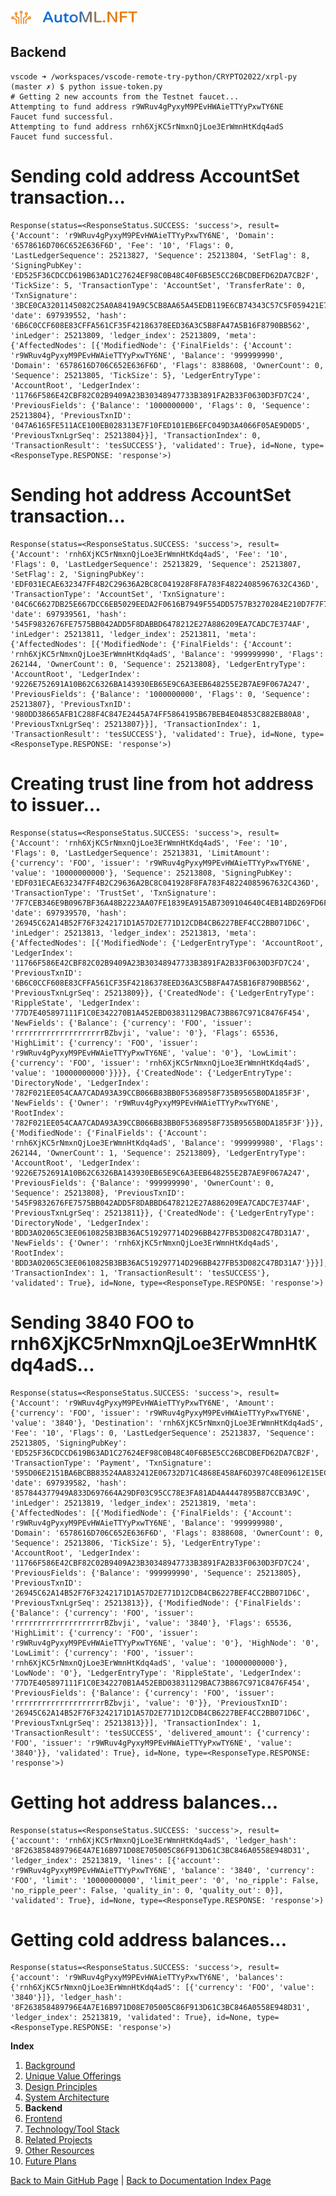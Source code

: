 ![AutoMLNFT Logo](./img/logo.png) 

## Backend 

    vscode ➜ /workspaces/vscode-remote-try-python/CRYPTO2022/xrpl-py (master ✗) $ python issue-token.py
    # Getting 2 new accounts from the Testnet faucet...
    Attempting to fund address r9WRuv4gPyxyM9PEvHWAieTTYyPxwTY6NE
    Faucet fund successful.
    Attempting to fund address rnh6XjKC5rNmxnQjLoe3ErWmnHtKdq4adS
    Faucet fund successful.

 

# Sending cold address AccountSet transaction...
    Response(status=<ResponseStatus.SUCCESS: 'success'>, result={'Account': 'r9WRuv4gPyxyM9PEvHWAieTTYyPxwTY6NE', 'Domain': '6578616D706C652E636F6D', 'Fee': '10', 'Flags': 0, 'LastLedgerSequence': 25213827, 'Sequence': 25213804, 'SetFlag': 8, 'SigningPubKey': 'ED525F36CDCCD619B63AD1C27624EF98C0B48C40F6B5E5CC26BCDBEFD62DA7CB2F', 'TickSize': 5, 'TransactionType': 'AccountSet', 'TransferRate': 0, 'TxnSignature': '3BCE0CA3201145082C25A0A8419A9C5CB8AA65A45EDB119E6CB74343C57C5F059421E7B71B110D278FFCF0C5C4D8D7EEDD7C5270E4BD50A1DDB81450F8DFA30A', 'date': 697939552, 'hash': '6B6C0CCF608E83CFFA561CF35F42186378EED36A3C5B8FA47A5B16F8790BB562', 'inLedger': 25213809, 'ledger_index': 25213809, 'meta': {'AffectedNodes': [{'ModifiedNode': {'FinalFields': {'Account': 'r9WRuv4gPyxyM9PEvHWAieTTYyPxwTY6NE', 'Balance': '999999990', 'Domain': '6578616D706C652E636F6D', 'Flags': 8388608, 'OwnerCount': 0, 'Sequence': 25213805, 'TickSize': 5}, 'LedgerEntryType': 'AccountRoot', 'LedgerIndex': '11766F586E42CBF82C02B9409A23B30348947733B3891FA2B33F0630D3FD7C24', 'PreviousFields': {'Balance': '1000000000', 'Flags': 0, 'Sequence': 25213804}, 'PreviousTxnID': '047A6165FE511ACE100EB028313E7F10FED101EB6EFC049D3A4066F05AE9D0D5', 'PreviousTxnLgrSeq': 25213804}}], 'TransactionIndex': 0, 'TransactionResult': 'tesSUCCESS'}, 'validated': True}, id=None, type=<ResponseType.RESPONSE: 'response'>)

 

# Sending hot address AccountSet transaction...
    Response(status=<ResponseStatus.SUCCESS: 'success'>, result={'Account': 'rnh6XjKC5rNmxnQjLoe3ErWmnHtKdq4adS', 'Fee': '10', 'Flags': 0, 'LastLedgerSequence': 25213829, 'Sequence': 25213807, 'SetFlag': 2, 'SigningPubKey': 'EDF031ECAE632347FF4B2C29636A2BC8C041928F8FA783F48224085967632C436D', 'TransactionType': 'AccountSet', 'TxnSignature': '04C6C6627DB25E667DCC6EB5029EEDA2F0616B7949F554DD5757B3270284E210D7F7F70B2890795099F62697C046C972208BCECDE333A1F625F4AA5DB453250D', 'date': 697939561, 'hash': '545F9832676FE7575BB042ADD5F8DABBD6478212E27A886209EA7CADC7E374AF', 'inLedger': 25213811, 'ledger_index': 25213811, 'meta': {'AffectedNodes': [{'ModifiedNode': {'FinalFields': {'Account': 'rnh6XjKC5rNmxnQjLoe3ErWmnHtKdq4adS', 'Balance': '999999990', 'Flags': 262144, 'OwnerCount': 0, 'Sequence': 25213808}, 'LedgerEntryType': 'AccountRoot', 'LedgerIndex': '9226E752691A10B62C6326BA143930EB65E9C6A3EEB648255E2B7AE9F067A247', 'PreviousFields': {'Balance': '1000000000', 'Flags': 0, 'Sequence': 25213807}, 'PreviousTxnID': '980DD38665AFB1C288F4C847E2445A74FF5864195B67BEB4E04853C882EB80A8', 'PreviousTxnLgrSeq': 25213807}}], 'TransactionIndex': 1, 'TransactionResult': 'tesSUCCESS'}, 'validated': True}, id=None, type=<ResponseType.RESPONSE: 'response'>)

 

# Creating trust line from hot address to issuer...
    Response(status=<ResponseStatus.SUCCESS: 'success'>, result={'Account': 'rnh6XjKC5rNmxnQjLoe3ErWmnHtKdq4adS', 'Fee': '10', 'Flags': 0, 'LastLedgerSequence': 25213831, 'LimitAmount': {'currency': 'FOO', 'issuer': 'r9WRuv4gPyxyM9PEvHWAieTTYyPxwTY6NE', 'value': '10000000000'}, 'Sequence': 25213808, 'SigningPubKey': 'EDF031ECAE632347FF4B2C29636A2BC8C041928F8FA783F48224085967632C436D', 'TransactionType': 'TrustSet', 'TxnSignature': '7F7CEB346E9B0967BF36A48B2223AA07FE1839EA915AB7309104640C4EB14BD269FD6F889E0CCD660933A887E1E2DEE6C19D7ABF809DA05B1639B878F46DEA0D', 'date': 697939570, 'hash': '26945C62A14B52F76F3242171D1A57D2E771D12CDB4CB6227BEF4CC2BB071D6C', 'inLedger': 25213813, 'ledger_index': 25213813, 'meta': {'AffectedNodes': [{'ModifiedNode': {'LedgerEntryType': 'AccountRoot', 'LedgerIndex': '11766F586E42CBF82C02B9409A23B30348947733B3891FA2B33F0630D3FD7C24', 'PreviousTxnID': '6B6C0CCF608E83CFFA561CF35F42186378EED36A3C5B8FA47A5B16F8790BB562', 'PreviousTxnLgrSeq': 25213809}}, {'CreatedNode': {'LedgerEntryType': 'RippleState', 'LedgerIndex': '77D7E405897111F1C0E342270B1A452EBD03831129BAC73B867C971C8476F454', 'NewFields': {'Balance': {'currency': 'FOO', 'issuer': 'rrrrrrrrrrrrrrrrrrrrBZbvji', 'value': '0'}, 'Flags': 65536, 'HighLimit': {'currency': 'FOO', 'issuer': 'r9WRuv4gPyxyM9PEvHWAieTTYyPxwTY6NE', 'value': '0'}, 'LowLimit': {'currency': 'FOO', 'issuer': 'rnh6XjKC5rNmxnQjLoe3ErWmnHtKdq4adS', 'value': '10000000000'}}}}, {'CreatedNode': {'LedgerEntryType': 'DirectoryNode', 'LedgerIndex': '782F021EE054CAA7CADA93A39CCB066B83BB0F5368958F735B9565B0DA185F3F', 'NewFields': {'Owner': 'r9WRuv4gPyxyM9PEvHWAieTTYyPxwTY6NE', 'RootIndex': '782F021EE054CAA7CADA93A39CCB066B83BB0F5368958F735B9565B0DA185F3F'}}}, {'ModifiedNode': {'FinalFields': {'Account': 'rnh6XjKC5rNmxnQjLoe3ErWmnHtKdq4adS', 'Balance': '999999980', 'Flags': 262144, 'OwnerCount': 1, 'Sequence': 25213809}, 'LedgerEntryType': 'AccountRoot', 'LedgerIndex': '9226E752691A10B62C6326BA143930EB65E9C6A3EEB648255E2B7AE9F067A247', 'PreviousFields': {'Balance': '999999990', 'OwnerCount': 0, 'Sequence': 25213808}, 'PreviousTxnID': '545F9832676FE7575BB042ADD5F8DABBD6478212E27A886209EA7CADC7E374AF', 'PreviousTxnLgrSeq': 25213811}}, {'CreatedNode': {'LedgerEntryType': 'DirectoryNode', 'LedgerIndex': 'BDD3A02065C3EE0610825B3BB36AC519297714D296BB427FB53D082C47BD31A7', 'NewFields': {'Owner': 'rnh6XjKC5rNmxnQjLoe3ErWmnHtKdq4adS', 'RootIndex': 'BDD3A02065C3EE0610825B3BB36AC519297714D296BB427FB53D082C47BD31A7'}}}], 'TransactionIndex': 1, 'TransactionResult': 'tesSUCCESS'}, 'validated': True}, id=None, type=<ResponseType.RESPONSE: 'response'>)

 

# Sending 3840 FOO to rnh6XjKC5rNmxnQjLoe3ErWmnHtKdq4adS...
    Response(status=<ResponseStatus.SUCCESS: 'success'>, result={'Account': 'r9WRuv4gPyxyM9PEvHWAieTTYyPxwTY6NE', 'Amount': {'currency': 'FOO', 'issuer': 'r9WRuv4gPyxyM9PEvHWAieTTYyPxwTY6NE', 'value': '3840'}, 'Destination': 'rnh6XjKC5rNmxnQjLoe3ErWmnHtKdq4adS', 'Fee': '10', 'Flags': 0, 'LastLedgerSequence': 25213837, 'Sequence': 25213805, 'SigningPubKey': 'ED525F36CDCCD619B63AD1C27624EF98C0B48C40F6B5E5CC26BCDBEFD62DA7CB2F', 'TransactionType': 'Payment', 'TxnSignature': '595D06E2151BA6BCBB83524AA832412E06732D71C4868E458AF6D397C48E09612E15EC394B61E4DD2020A480929A287745D3009A686174712B7C82927AD00400', 'date': 697939582, 'hash': '857844377949A833D697664A29DF03C95CC78E3FA81AD4A4447895B87CCB3A9C', 'inLedger': 25213819, 'ledger_index': 25213819, 'meta': {'AffectedNodes': [{'ModifiedNode': {'FinalFields': {'Account': 'r9WRuv4gPyxyM9PEvHWAieTTYyPxwTY6NE', 'Balance': '999999980', 'Domain': '6578616D706C652E636F6D', 'Flags': 8388608, 'OwnerCount': 0, 'Sequence': 25213806, 'TickSize': 5}, 'LedgerEntryType': 'AccountRoot', 'LedgerIndex': '11766F586E42CBF82C02B9409A23B30348947733B3891FA2B33F0630D3FD7C24', 'PreviousFields': {'Balance': '999999990', 'Sequence': 25213805}, 'PreviousTxnID': '26945C62A14B52F76F3242171D1A57D2E771D12CDB4CB6227BEF4CC2BB071D6C', 'PreviousTxnLgrSeq': 25213813}}, {'ModifiedNode': {'FinalFields': {'Balance': {'currency': 'FOO', 'issuer': 'rrrrrrrrrrrrrrrrrrrrBZbvji', 'value': '3840'}, 'Flags': 65536, 'HighLimit': {'currency': 'FOO', 'issuer': 'r9WRuv4gPyxyM9PEvHWAieTTYyPxwTY6NE', 'value': '0'}, 'HighNode': '0', 'LowLimit': {'currency': 'FOO', 'issuer': 'rnh6XjKC5rNmxnQjLoe3ErWmnHtKdq4adS', 'value': '10000000000'}, 'LowNode': '0'}, 'LedgerEntryType': 'RippleState', 'LedgerIndex': '77D7E405897111F1C0E342270B1A452EBD03831129BAC73B867C971C8476F454', 'PreviousFields': {'Balance': {'currency': 'FOO', 'issuer': 'rrrrrrrrrrrrrrrrrrrrBZbvji', 'value': '0'}}, 'PreviousTxnID': '26945C62A14B52F76F3242171D1A57D2E771D12CDB4CB6227BEF4CC2BB071D6C', 'PreviousTxnLgrSeq': 25213813}}], 'TransactionIndex': 1, 'TransactionResult': 'tesSUCCESS', 'delivered_amount': {'currency': 'FOO', 'issuer': 'r9WRuv4gPyxyM9PEvHWAieTTYyPxwTY6NE', 'value': '3840'}}, 'validated': True}, id=None, type=<ResponseType.RESPONSE: 'response'>)

 

# Getting hot address balances...
    Response(status=<ResponseStatus.SUCCESS: 'success'>, result={'account': 'rnh6XjKC5rNmxnQjLoe3ErWmnHtKdq4adS', 'ledger_hash': '8F263858489796E4A7E16B971D08E705005C86F913D61C3BC846A0558E948D31', 'ledger_index': 25213819, 'lines': [{'account': 'r9WRuv4gPyxyM9PEvHWAieTTYyPxwTY6NE', 'balance': '3840', 'currency': 'FOO', 'limit': '10000000000', 'limit_peer': '0', 'no_ripple': False, 'no_ripple_peer': False, 'quality_in': 0, 'quality_out': 0}], 'validated': True}, id=None, type=<ResponseType.RESPONSE: 'response'>)

 

# Getting cold address balances...
    Response(status=<ResponseStatus.SUCCESS: 'success'>, result={'account': 'r9WRuv4gPyxyM9PEvHWAieTTYyPxwTY6NE', 'balances': {'rnh6XjKC5rNmxnQjLoe3ErWmnHtKdq4adS': [{'currency': 'FOO', 'value': '3840'}]}, 'ledger_hash': '8F263858489796E4A7E16B971D08E705005C86F913D61C3BC846A0558E948D31', 'ledger_index': 25213819, 'validated': True}, id=None, type=<ResponseType.RESPONSE: 'response'>)
    

**Index**

1. [Background](Background.md)
2. [Unique Value Offerings](UniqueValueOfferings.md)
3. [Design Principles](DesignPrinciples.md)
4. [System Architecture](SystemArchitecture.md)
5. **Backend**
6. [Frontend](Frontend.md)
7. [Technology/Tool Stack](TechnologyStack.md)
8. [Related Projects](RelatedProjects.md)
9. [Other Resources](OtherResources.md)
10. [Future Plans](FuturePlans.md)

<hline></hline>

[Back to Main GitHub Page](../README.md) | [Back to Documentation Index Page](Documentation.md)

